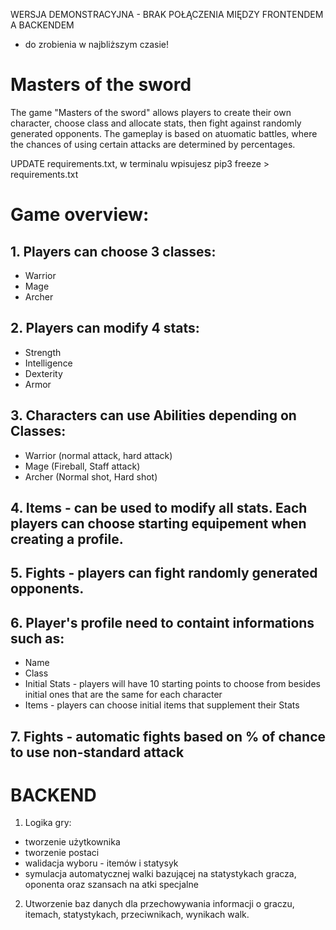WERSJA DEMONSTRACYJNA - BRAK POŁĄCZENIA MIĘDZY FRONTENDEM A BACKENDEM
- do zrobienia w najbliższym czasie!

# Masters of the sword

The game "Masters of the sword" allows players to create their own character, choose class and allocate stats, then fight against randomly  generated opponents. The gameplay is based on atuomatic battles, where the chances of using certain attacks are determined by percentages.

UPDATE requirements.txt, w terminalu wpisujesz pip3 freeze > requirements.txt

# Game overview:
## 1. Players can choose 3 classes:
- Warrior
- Mage
- Archer

## 2. Players can modify 4 stats:
- Strength
- Intelligence
- Dexterity
- Armor

## 3. Characters can use Abilities depending on Classes:
- Warrior (normal attack, hard attack)
- Mage (Fireball, Staff attack)
- Archer (Normal shot, Hard shot)

## 4. Items - can be used to modify all stats. Each players can choose starting equipement when creating a profile.

## 5. Fights - players can fight randomly generated opponents.

## 6. Player's profile need to containt informations such as:
* Name
* Class
* Initial Stats - players will have 10 starting points to choose from besides initial ones that are the same for each character
* Items - players can choose initial items that supplement their Stats

## 7. Fights - automatic fights based on % of chance to use non-standard attack

# BACKEND
1. Logika gry:
* tworzenie użytkownika
* tworzenie postaci
* walidacja wyboru - itemów i statysyk
* symulacja automatycznej walki bazującej na statystykach gracza, oponenta oraz szansach na atki specjalne

2. Utworzenie baz danych dla przechowywania informacji o graczu, itemach, statystykach, przeciwnikach, wynikach walk.





